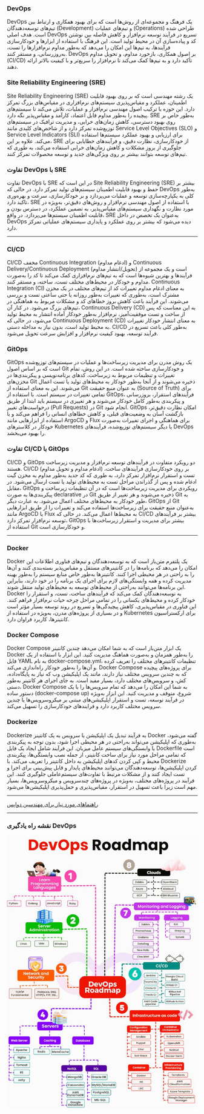 ### DevOps
DevOps یک فرهنگ و مجموعه‌ای از روش‌ها است که برای بهبود همکاری و ارتباط بین تیم‌های توسعه‌دهندگان (Development) و تیم‌های عملیات (Operations) طراحی شده است. هدف اصلی DevOps تسریع در فرآیند توسعه نرم‌افزار و کاهش فاصله بین نوشتن کد و پیاده‌سازی آن در محیط تولید است. این فرهنگ با استفاده از ابزارها و خودکارسازی فرآیندها، به تیم‌ها این امکان را می‌دهد که به‌طور مداوم نرم‌افزارها را تست، به‌روزرسانی، و مستقر کنند. DevOps بر اصول همکاری، بازخورد مداوم، و تحویل مداوم (CI/CD) تأکید دارد و به تیم‌ها کمک می‌کند تا نرم‌افزار را سریع‌تر و با کیفیت بالاتر ارائه دهند.

### Site Reliability Engineering (SRE)
Site Reliability Engineering (SRE) یک رشته مهندسی است که بر روی بهبود قابلیت اطمینان، عملکرد و مقیاس‌پذیری سیستم‌های نرم‌افزاری در مقیاس‌های بزرگ تمرکز دارد. این حوزه با ترکیب اصول مهندسی نرم‌افزار و عملیات، تلاش می‌کند تا سیستم‌های پیچیده را به‌طور مداوم قابل اعتماد، کارآمد و مقیاس‌پذیر نگه دارد. SRE به‌طور خاص بر روی بهبود دسترسی، کاهش زمان‌های خرابی، و مدیریت ترافیک در سیستم‌های توزیع‌شده تمرکز دارد و از شاخص‌های کلیدی مانند Service Level Objectives (SLO) و Service Level Indicators (SLI) برای ارزیابی و بهبود عملکرد سیستم‌ها استفاده می‌کند. علاوه بر این، SRE از خودکارسازی، نظارت دقیق، و فرآیندهای خطایابی برای جلوگیری از بروز مشکلات و کاهش زمان‌های خرابی استفاده می‌کند، به طوری که تیم‌های توسعه بتوانند بیشتر بر روی ویژگی‌های جدید و توسعه محصولات تمرکز کنند.

### تفاوت DevOps با SRE
تفاوت DevOps با SRE در این است که Site Reliability Engineering (SRE) بیشتر بر حفظ و بهبود قابلیت اطمینان سیستم‌های تولید تمرکز دارد. در حالی که DevOps به‌طور کلی به یکپارچه‌سازی توسعه و عملیات می‌پردازد و بر خودکارسازی، سرعت و بهره‌وری تاکید دارد، SRE با استفاده از اصول مهندسی نرم‌افزار و روش‌های دقیق‌تر، به‌ویژه در مورد نظارت و نگهداری سیستم‌های مقیاس‌پذیر، به تضمین عملکرد، در دسترس بودن و قابلیت اطمینان سیستم‌ها می‌پردازد. در واقع، SRE به‌عنوان یک تخصص در داخل DevOps دیده می‌شود که بیشتر بر روی عملکرد و پایداری سیستم‌های عملیاتی تمرکز دارد.

---

### CI/CD
CI/CD مخفف Continuous Integration (ادغام مداوم) و Continuous Delivery/Continuous Deployment (تحویل/انتشار مداوم) است و یک مجموعه از فرآیندها و بهترین شیوه‌ها است که به تیم‌های نرم‌افزاری کمک می‌کند تا کد را به‌صورت مداوم و خودکار در محیط‌های مختلف تست، ساخته، و مستقر کنند. Continuous Integration (CI) به معنای ادغام مداوم تغییرات کد از تیم‌های مختلف در یک مخزن مشترک است، به‌طوری که تغییرات به‌طور روزانه یا حتی ساعتی تست و بررسی می‌شوند. این فرآیند باعث کاهش بروز خطاهای کد و مشکلات مربوط به هماهنگی در تیم‌های بزرگ می‌شود. در کنار آن، Continuous Delivery (CD) به این معناست که پس از ساخت و تست موفقیت‌آمیز، نرم‌افزار به‌طور خودکار آماده انتشار به محیط تولید می‌شود، در حالی که Continuous Deployment (CD) به معنای انتشار خودکار تغییرات به محیط تولید است، بدون نیاز به مداخله دستی. CI/CD به‌طور کلی باعث تسریع در فرآیند توسعه، بهبود کیفیت نرم‌افزار و افزایش سرعت تحویل می‌شود.

### GitOps
GitOps یک روش مدرن برای مدیریت زیرساخت‌ها و عملیات در سیستم‌های توزیع‌شده است که بر اساس اصول Git و خودکارسازی ساخته شده است. در این روش، تمام تغییرات و تنظیمات مربوط به زیرساخت، کدهای برنامه‌نویسی و پیکربندی‌ها در مخزن‌های Git ذخیره می‌شوند و از آنجا به‌طور خودکار به محیط‌های تولید یا تست اعمال می‌شوند. این به معنای استفاده از Git به عنوان منبع حقیقت (Source of Truth) برای تمامی تغییرات در سیستم است. با استفاده از GitOps، فرآیندهای استقرار، بروزرسانی و پیکربندی به‌طور کامل خودکار می‌شوند و هر تغییری در سیستم باید ابتدا از طریق درخواست‌های تغییر (Pull Requests) در Git انجام شود. GitOps امکان نظارت دقیق‌تر، بازگشت آسان به وضعیت‌های قبلی، و کاهش خطاهای انسانی را فراهم می‌کند و با استفاده از ابزارهایی مانند ArgoCD و Flux برای هماهنگی و اجرای تغییرات به‌صورت خودکار در کلاسترهای Kubernetes یا دیگر سیستم‌های توزیع‌شده، فرآیندهای DevOps را بهبود می‌بخشد.

### تفاوت CI/CD با GitOps
CI/CD و GitOps دو رویکرد متفاوت در فرآیندهای توسعه نرم‌افزار و مدیریت زیرساخت هستند. CI/CD (ادغام مداوم و تحویل مداوم) بر روی خودکارسازی فرآیندهای ساخت، تست و استقرار نرم‌افزار تمرکز دارد، به طوری که کد جدید به‌طور مداوم به مخزن گیت ادغام شده و پس از گذراندن مراحل تست به محیط‌های تولید یا تست ارسال می‌شود. در مقابل، GitOps رویکردی برای مدیریت زیرساخت‌ها است که در آن تنظیمات زیرساخت و پیکربندی‌ها به صورت declarative در Git ذخیره می‌شوند و هر تغییر از طریق Git به طور خودکار به محیط‌های مختلف اعمال می‌شود. به عبارت دیگر، GitOps از Git به‌عنوان منبع حقیقت برای زیرساخت‌ها استفاده می‌کند و تغییرات را از طریق ابزارهایی مانند ArgoCD یا Flux به محیط‌ها اعمال می‌کند. در حالی که CI/CD بیشتر بر فرآیندهای توسعه نرم‌افزار تمرکز دارد، GitOps بیشتر برای مدیریت و استقرار زیرساخت‌ها با استفاده از Git و خودکارسازی است.

---

### Docker
Docker یک پلتفرم متن‌باز است که به توسعه‌دهندگان و تیم‌های فناوری اطلاعات این امکان را می‌دهد که برنامه‌ها را در کانتینرهای مستقل و مقیاس‌پذیر بسته‌بندی کنند و آن‌ها را به راحتی در هر محیطی اجرا کنند. کانتینرها به‌طور خاص منابع سیستم را به‌طور بهینه مدیریت کرده و همه وابستگی‌های لازم برای اجرای یک برنامه را در خود دارند، بنابراین این برنامه‌ها می‌توانند به‌راحتی از محیط‌های توسعه به محیط‌های تولید منتقل شوند. Docker به توسعه‌دهندگان کمک می‌کند که فرآیندهای ساخت، تست، و استقرار را خودکار کرده و محیط‌های یکسانی را در تمامی مراحل چرخه حیات نرم‌افزار فراهم کنند. این فناوری در مقیاس‌پذیری، کاهش پیچیدگی‌ها و تسریع در روند توسعه بسیار مؤثر است و در بسیاری از پروژه‌های مدرن، به‌ویژه در استفاده از Kubernetes برای ارکستراسیون کانتینرها، کاربرد فراوان دارد.

### Docker Compose
Docker Compose یک ابزار متن‌باز است که به شما امکان می‌دهد چندین کانتینر Docker را به‌طور همزمان و به‌صورت هماهنگ مدیریت کنید. این ابزار با استفاده از یک فایل YAML به نام docker-compose.yml، تنظیمات کانتینرهای مختلف را تعریف کرده و آن‌ها را به‌طور خودکار راه‌اندازی می‌کند. Docker Compose برای پروژه‌های پیچیده که به چندین سرویس مختلف نیاز دارند، مانند یک اپلیکیشن وب که نیاز به پایگاه‌داده، کش، و سرویس‌های مختلف دارد، بسیار مفید است. به جای اجرای هر کانتینر به‌طور دستی، Docker Compose به شما این امکان را می‌دهد که تمام سرویس‌ها را با یک دستور ساده (docker-compose up) شروع، متوقف و مدیریت کنید. این ابزار به‌ویژه در فرآیند توسعه، تست و استقرار اپلیکیشن‌های مبتنی بر میکروسرویس‌ها یا چندین سرویس مختلف کاربرد دارد و فرایندهای خودکارسازی را تسهیل می‌کند.

### Dockerize
Dockerize به فرآیند تبدیل یک اپلیکیشن یا سرویس به یک کانتینر Docker گفته می‌شود، به‌طوری که اپلیکیشن می‌تواند به‌راحتی در هر محیطی اجرا شود، بدون توجه به پیکربندی یا وابستگی‌های سیستم عامل میزبان. این فرآیند شامل ایجاد یک فایل Dockerfile است که تمامی مراحل مورد نیاز برای ساخت کانتینر، از جمله نصب وابستگی‌ها، پیکربندی محیط و کپی کردن کدهای اپلیکیشن به داخل کانتینر را تعریف می‌کند. با Dockerize کردن اپلیکیشن‌ها، توسعه‌دهندگان می‌توانند محیط‌های پایدار و قابل پیش‌بینی برای اجرا و تست ایجاد کنند و از مشکلات مرتبط با تفاوت‌های سیستم‌عاملی جلوگیری کنند. این فرآیند در پروژه‌های مختلف، به‌ویژه در پروژه‌های چندسرویس و میکروسرویس‌ها، بسیار مهم است زیرا باعث تسهیل در استقرار، مقیاس‌پذیری و حمل‌پذیری اپلیکیشن‌ها می‌شود.

---

[راهنماهای مورد نیاز برای مهندسین دواپس](/cheatsheet/) 

---

### نقشه راه یادگیری DevOps
![devOps - SRE](devops-sre.jpg)


